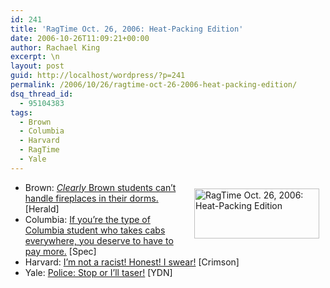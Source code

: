 ```yaml
---
id: 241
title: 'RagTime Oct. 26, 2006: Heat-Packing Edition'
date: 2006-10-26T11:09:21+00:00
author: Rachael King
excerpt: \n
layout: post
guid: http://localhost/wordpress/?p=241
permalink: /2006/10/26/ragtime-oct-26-2006-heat-packing-edition/
dsq_thread_id:
  - 95104383
tags:
  - Brown
  - Columbia
  - Harvard
  - RagTime
  - Yale
---
```

[<img width="200" vspace="10" hspace="10" height="80" border="0" align="right" src="http://www.ivygateblog.com/wp-content/uploads/2006/09/ragtime.jpg" alt="RagTime Oct. 26, 2006: Heat-Packing Edition" />](http://www.ivygateblog.com/tags/ragtime/)

  * Brown: [_Clearly_ Brown students can&#8217;t handle fireplaces in their dorms.](http://www.browndailyherald.com/media/storage/paper472/news/2006/10/26/CampusNews/Common.Room.Fire.Evacuates.Sears.House-2403567.shtml?norewrite200610261220&sourcedomain=www.browndailyherald.com) [Herald]
  * Columbia: [If you&#8217;re the type of Columbia student who takes cabs everywhere, you deserve to have to pay more.](http://media.www.columbiaspectator.com/media/storage/paper865/news/2006/10/26/News/Taxi-Fares.Increase.With.Gas.Prices-2403394.shtml?sourcedomain=www.columbiaspectator.com&MIIHost=media.collegepublisher.com) [Spec]
  * Harvard: [I&#8217;m not a racist! Honest! I swear!](http://www.thecrimson.com/article.aspx?ref=515276) [Crimson]
  * Yale: [Police: Stop or I&#8217;ll taser!](http://www.yaledailynews.com/Article.aspx?ArticleID=33932) [YDN]